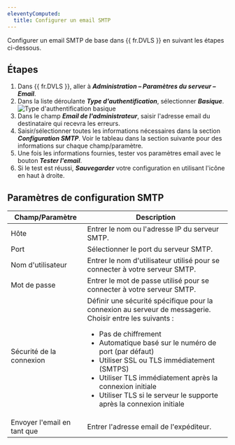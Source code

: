 ```yaml
---
eleventyComputed:
  title: Configurer un email SMTP
---
```

Configurer un email SMTP de base dans {{ fr.DVLS }} en suivant les étapes ci-dessous.

## Étapes

1. Dans {{ fr.DVLS }}, aller à ***Administration – Paramètres du serveur – Email***.
1. Dans la liste déroulante ***Type d'authentification***, sélectionner ***Basique***.
![Type d'authentification basique](https://cdnweb.devolutions.net/docs/docs_en_kb_KB2203.png)
1. Dans le champ ***Email de l'administrateur***, saisir l'adresse email du destinataire qui recevra les erreurs.
1. Saisir/sélectionner toutes les informations nécessaires dans la section ***Configuration SMTP***. Voir le tableau dans la section suivante pour des informations sur chaque champ/paramètre.
1. Une fois les informations fournies, tester vos paramètres email avec le bouton ***Tester l'email***.
1. Si le test est réussi, ***Sauvegarder*** votre configuration en utilisant l'icône en haut à droite.

## Paramètres de configuration SMTP

| Champ/Paramètre       | Description                                                |
|----------------------|------------------------------------------------------------|
| Hôte                 | Entrer le nom ou l'adresse IP du serveur SMTP.           |
| Port                 | Sélectionner le port du serveur SMTP.                                |
| Nom d'utilisateur             | Entrer le nom d'utilisateur utilisé pour se connecter à votre serveur SMTP.    |
| Mot de passe             | Entrer le mot de passe utilisé pour se connecter à votre serveur SMTP.    |
| Sécurité de la connexion  | Définir une sécurité spécifique pour la connexion au serveur de messagerie. Choisir entre les suivants :<ul><li>Pas de chiffrement</li><li>Automatique basé sur le numéro de port (par défaut)</li><li>Utiliser SSL ou TLS immédiatement (SMTPS)</li><li>Utiliser TLS immédiatement après la connexion initiale</li><li>Utiliser TLS si le serveur le supporte après la connexion initiale</li></ul> |
| Envoyer l'email en tant que        | Entrer l'adresse email de l'expéditeur.                          |
